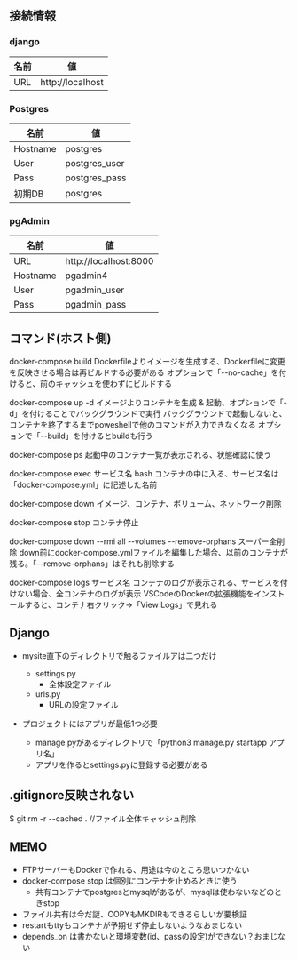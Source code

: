 ## 接続情報

### django
| 名前 | 値               |
| ---- | ---------------- |
| URL  | http://localhost |

### Postgres
| 名前     | 値            |
| -------- | ------------- |
| Hostname | postgres      |
| User     | postgres_user | 
| Pass     | postgres_pass |
| 初期DB   | postgres      | 

### pgAdmin
| 名前     | 値                    |
| -------- | --------------------- |
| URL      | http://localhost:8000 |
| Hostname | pgadmin4              |
| User     | pgadmin_user          | 
| Pass     | pgadmin_pass          |



## コマンド(ホスト側)

docker-compose build
    Dockerfileよりイメージを生成する、Dockerfileに変更を反映させる場合は再ビルドする必要がある
    オプションで「--no-cache」を付けると、前のキャッシュを使わずにビルドする

docker-compose up -d
    イメージよりコンテナを生成 & 起動、オプションで「-d」を付けることでバックグラウンドで実行
    バックグラウンドで起動しないと、コンテナを終了するまでpoweshellで他のコマンドが入力できなくなる
    オプションで「--build」を付けるとbuildも行う

docker-compose ps
    起動中のコンテナ一覧が表示される、状態確認に使う

docker-compose exec サービス名 bash
    コンテナの中に入る、サービス名は「docker-compose.yml」に記述した名前

docker-compose down
    イメージ、コンテナ、ボリューム、ネットワーク削除

docker-compose stop
    コンテナ停止

docker-compose down --rmi all --volumes --remove-orphans
    スーパー全削除
    down前にdocker-compose.ymlファイルを編集した場合、以前のコンテナが残る。「--remove-orphans」はそれも削除する

docker-compose logs サービス名
    コンテナのログが表示される、サービスを付けない場合、全コンテナのログが表示
    VSCodeのDockerの拡張機能をインストールすると、コンテナ右クリック→「View Logs」で見れる


## Django
* mysite直下のディレクトリで触るファイルアは二つだけ
    * settings.py
        * 全体設定ファイル
    * urls.py
        * URLの設定ファイル

* プロジェクトにはアプリが最低1つ必要
    * manage.pyがあるディレクトリで「python3 manage.py startapp アプリ名」
    * アプリを作るとsettings.pyに登録する必要がある

## .gitignore反映されない
$ git rm -r --cached . //ファイル全体キャッシュ削除

## MEMO
* FTPサーバーもDockerで作れる、用途は今のところ思いつかない
* docker-compose stop は個別にコンテナを止めるときに使う
    * 共有コンテナでpostgresとmysqlがあるが、mysqlは使わないなどのときstop
* ファイル共有は今だ謎、COPYもMKDIRもできるらしいが要検証
* restartもttyもコンテナが予期せず停止しないようなおまじない
* depends_on は書かないと環境変数(id、passの設定)ができない？おまじない